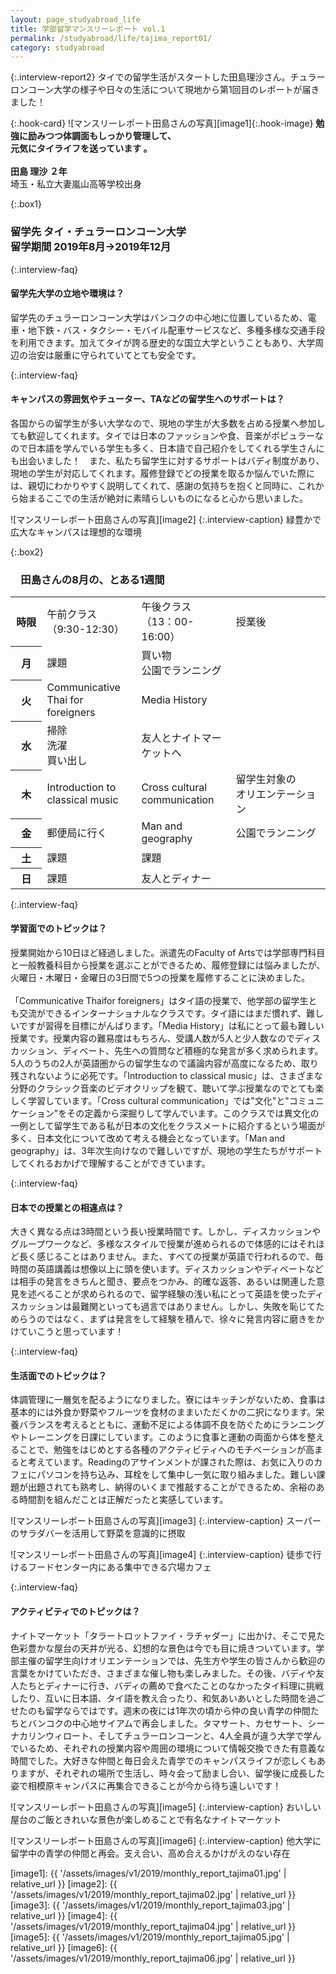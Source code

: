 ```yaml
---
layout: page_studyabroad_life
title: 学部留学マンスリーレポート vol.1
permalink: /studyabroad/life/tajima_report01/
category: studyabroad
---
```


{:.interview-report2}
タイでの留学生活がスタートした田島理沙さん。チュラーロンコーン大学の様子や日々の生活について現地から第1回目のレポートが届きました！  

{:.hook-card}
![マンスリーレポート田島さんの写真][image1]{:.hook-image}
**勉強に励みつつ体調面もしっかり管理して、  
元気にタイライフを送っています 。**
<br />
<br />
**田島 理沙 ２年**  
埼玉・私立大妻嵐山高等学校出身  


{:.box1}
### 留学先 タイ・チュラーロンコーン大学<br>留学期間 2019年8月→2019年12月


{:.interview-faq}
#### 留学先大学の立地や環境は？
留学先のチュラーロンコーン大学はバンコクの中心地に位置しているため、電車・地下鉄・バス・タクシー・モバイル配車サービスなど、多種多様な交通手段を利用できます。加えてタイが誇る歴史的な国立大学ということもあり、大学周辺の治安は厳重に守られていてとても安全です。

{:.interview-faq}
#### キャンパスの雰囲気やチューター、TAなどの留学生へのサポートは？
各国からの留学生が多い大学なので、現地の学生が大多数を占める授業へ参加しても歓迎してくれます。タイでは日本のファッションや食、音楽がポピュラーなので日本語を学んでいる学生も多く、日本語で自己紹介をしてくれる学生さんにも出会いました！　また、私たち留学生に対するサポートはバディ制度があり、現地の学生が対応してくれます。履修登録でどの授業を取るか悩んでいた際には、親切にわかりやすく説明してくれて、感謝の気持ちを抱くと同時に、これから始まるここでの生活が絶対に素晴らしいものになると心から思いました。

![マンスリーレポート田島さんの写真][image2]
{:.interview-caption}
緑豊かで広大なキャンパスは理想的な環境

{:.box2}
### 　田島さんの8月の、とある1週間
<table class="table-report">
  <tbody>
    <tr>
      <th class="time" width="10%">時限</th>
      <td class="time" width="30%">午前クラス<br>（9:30-12:30）</td>
      <td class="time" width="30%">午後クラス<br>（13：00-16:00）</td>
      <td class="time" width="30%">授業後</td>
    </tr>
    <tr>
      <th>月</th>
      <td>課題</td>
      <td>買い物<br>公園でランニング</td>
      <td></td>
    </tr>
    <tr class="day">
      <th>火</th>
      <td>Communicative Thai for foreigners</td>
      <td>Media History</td>
      <td></td>
    </tr>
    <tr>
      <th>水</th>
      <td>掃除<br>洗濯<br>買い出し</td>
      <td>友人とナイトマーケットへ</td>
      <td></td>
    </tr>
    <tr class="day">
      <th>木</th>
      <td>Introduction to classical music</td>
      <td>Cross cultural communication</td>
      <td>留学生対象の<br>オリエンテーション</td>
    </tr>
    <tr>
      <th>金</th>
      <td>郵便局に行く</td>
      <td>Man and geography</td>
      <td>公園でランニング</td>
    </tr>
      <tr class="day">
      <th>土</th>
      <td>課題</td>
      <td>課題</td>
      <td></td>
    </tr>
        <tr>
      <th>日</th>
      <td>課題</td>
      <td>友人とディナー</td>
      <td></td>
    </tr>
  </tbody>
</table>

{:.interview-faq}
#### 学習面でのトピックは？
授業開始から10日ほど経過しました。派遣先のFaculty of Artsでは学部専門科目と一般教養科目から授業を選ぶことができるため、履修登録には悩みましたが、火曜日・木曜日・金曜日の3日間で5つの授業を履修することに決めました。
<br />
<br />
「Communicative Thaifor foreigners」はタイ語の授業で、他学部の留学生とも交流ができるインターナショナルなクラスです。タイ語にはまだ慣れず、難しいですが習得を目標にがんばります。「Media History」は私にとって最も難しい授業です。授業内容の難易度はもちろん、受講人数が5人と少人数なのでディスカッション、ディベート、先生への質問など積極的な発言が多く求められます。5人のうちの2人が英語圏からの留学生なので議論内容が高度になるため、取り残されないように必死です。「Introduction to classical music」は、さまざまな分野のクラシック音楽のビデオクリップを観て、聴いて学ぶ授業なのでとても楽しく学習しています。「Cross cultural communication」では"文化"と"コミュニケーション"をその定義から深掘りして学んでいます。このクラスでは異文化の一例として留学生である私が日本の文化をクラスメートに紹介するという場面が多く、日本文化について改めて考える機会となっています。「Man and geography」は、3年次生向けなので難しいですが、現地の学生たちがサポートしてくれるおかげで理解することができています。

{:.interview-faq}
#### 日本での授業との相違点は？
大きく異なる点は3時間という長い授業時間です。しかし、ディスカッションやグループワークなど、多様なスタイルで授業が進められるので体感的にはそれほど長く感じることはありません。また、すべての授業が英語で行われるので、毎時間の英語講義は想像以上に頭を使います。ディスカッションやディベートなどは相手の発言をきちんと聞き、要点をつかみ、的確な返答、あるいは関連した意見を述べることが求められるので、留学経験の浅い私にとって英語を使ったディスカッションは最難関といっても過言ではありません。しかし、失敗を恥じてためらうのではなく、まずは発言をして経験を積んで、徐々に発言内容に磨きをかけていこうと思っています！

{:.interview-faq}
#### 生活面でのトピックは？
体調管理に一層気を配るようになりました。寮にはキッチンがないため、食事は基本的には外食か野菜やフルーツを食材のままいただくかの二択になります。栄養バランスを考えるとともに、運動不足による体調不良を防ぐためにランニングやトレーニングを日課にしています。このように食事と運動の両面から体を整えることで、勉強をはじめとする各種のアクティビティへのモチベーションが高まると考えています。Readingのアサインメントが課された際は、お気に入りのカフェにパソコンを持ち込み、耳栓をして集中し一気に取り組みました。難しい課題が出題されても熟考し、納得のいくまで推敲することができるため、余裕のある時間割を組んだことは正解だったと実感しています。


![マンスリーレポート田島さんの写真][image3]
{:.interview-caption}
スーパーのサラダバーを活用して野菜を意識的に摂取

![マンスリーレポート田島さんの写真][image4]
{:.interview-caption}
徒歩で行けるフードセンター内にある集中できる穴場カフェ

{:.interview-faq}
#### アクティビティでのトピックは？
ナイトマーケット「タラートロットファイ・ラチャダー」に出かけ、そこで見た色彩豊かな屋台の天井が光る、幻想的な景色は今でも目に焼きついています。学部主催の留学生向けオリエンテーションでは、先生方や学生の皆さんから歓迎の言葉をかけていただき、さまざまな催し物も楽しみました。その後、バディや友人たちとディナーに行き、バディの薦めで食べたことのなかったタイ料理に挑戦したり、互いに日本語、タイ語を教え合ったり、和気あいあいとした時間を過ごせたのも留学ならではです。週末の夜には1年次の頃から仲の良い青学の仲間たちとバンコクの中心地サイアムで再会しました。タマサート、カセサート、シーナカリンウィロート、そしてチュラーロンコーンと、4人全員が違う大学で学んでいるため、それぞれの授業内容や周囲の環境について情報交換できた有意義な時間でした。大好きな仲間と毎日会えた青学でのキャンパスライフが恋しくもありますが、それぞれの場所で生活し、時々会って励まし合い、留学後に成長した姿で相模原キャンパスに再集合できることが今から待ち遠しいです！

![マンスリーレポート田島さんの写真][image5]
{:.interview-caption}
おいしい屋台のご飯ときれいな景色が楽しめることで有名なナイトマーケット

![マンスリーレポート田島さんの写真][image6]
{:.interview-caption}
他大学に留学中の青学の仲間と再会。支え合い、高め合えるかけがえのない存在



[image1]: {{ '/assets/images/v1/2019/monthly_report_tajima01.jpg' | relative_url }}
[image2]: {{ '/assets/images/v1/2019/monthly_report_tajima02.jpg' | relative_url }}
[image3]: {{ '/assets/images/v1/2019/monthly_report_tajima03.jpg' | relative_url }}
[image4]: {{ '/assets/images/v1/2019/monthly_report_tajima04.jpg' | relative_url }}
[image5]: {{ '/assets/images/v1/2019/monthly_report_tajima05.jpg' | relative_url }}
[image6]: {{ '/assets/images/v1/2019/monthly_report_tajima06.jpg' | relative_url }}
